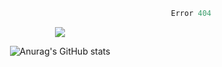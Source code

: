 
  
```python
                                                            Error 404   :(
```

<p align="center">
  <a href="https://skillicons.dev">
    <img src="https://skillicons.dev/icons?i=py,ts,rust,java" />
  </a>
</p>

<p align="center">
  <img alt="Anurag's GitHub stats" src="https://github-readme-stats.vercel.app/api?username=Kernel-rb&show_icons=true&theme=tokyonight">
 
</p>


 <!--[![Kernel-rbGitHub stats](https://github-readme-stats.vercel.app/api/top-langs?username=Kernel-rb&hide=html,scss,stylus,blade,dart,css,javascript,cmake&theme=tokyonight&show_icons=true)](https://github.com/Kernel-rb)-->
 

